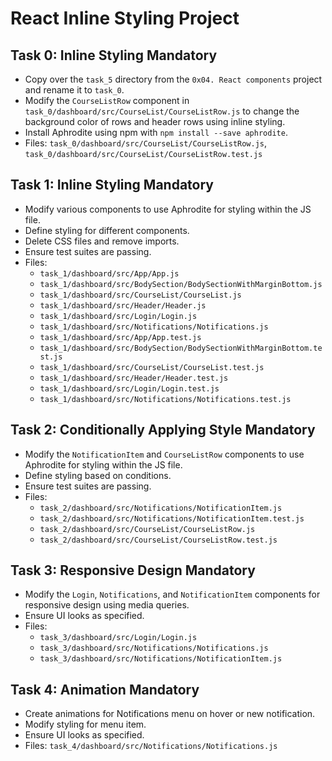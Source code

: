 # React Inline Styling Project

## Task 0: Inline Styling Mandatory

- Copy over the `task_5` directory from the `0x04. React components` project and rename it to `task_0`.
- Modify the `CourseListRow` component in `task_0/dashboard/src/CourseList/CourseListRow.js` to change the background color of rows and header rows using inline styling.
- Install Aphrodite using npm with `npm install --save aphrodite`.
- Files: `task_0/dashboard/src/CourseList/CourseListRow.js`, `task_0/dashboard/src/CourseList/CourseListRow.test.js`

## Task 1: Inline Styling Mandatory

- Modify various components to use Aphrodite for styling within the JS file.
- Define styling for different components.
- Delete CSS files and remove imports.
- Ensure test suites are passing.
- Files: 
  - `task_1/dashboard/src/App/App.js`
  - `task_1/dashboard/src/BodySection/BodySectionWithMarginBottom.js`
  - `task_1/dashboard/src/CourseList/CourseList.js`
  - `task_1/dashboard/src/Header/Header.js`
  - `task_1/dashboard/src/Login/Login.js`
  - `task_1/dashboard/src/Notifications/Notifications.js`
  - `task_1/dashboard/src/App/App.test.js`
  - `task_1/dashboard/src/BodySection/BodySectionWithMarginBottom.test.js`
  - `task_1/dashboard/src/CourseList/CourseList.test.js`
  - `task_1/dashboard/src/Header/Header.test.js`
  - `task_1/dashboard/src/Login/Login.test.js`
  - `task_1/dashboard/src/Notifications/Notifications.test.js`

## Task 2: Conditionally Applying Style Mandatory

- Modify the `NotificationItem` and `CourseListRow` components to use Aphrodite for styling within the JS file.
- Define styling based on conditions.
- Ensure test suites are passing.
- Files: 
  - `task_2/dashboard/src/Notifications/NotificationItem.js`
  - `task_2/dashboard/src/Notifications/NotificationItem.test.js`
  - `task_2/dashboard/src/CourseList/CourseListRow.js`
  - `task_2/dashboard/src/CourseList/CourseListRow.test.js`

## Task 3: Responsive Design Mandatory

- Modify the `Login`, `Notifications`, and `NotificationItem` components for responsive design using media queries.
- Ensure UI looks as specified.
- Files: 
  - `task_3/dashboard/src/Login/Login.js`
  - `task_3/dashboard/src/Notifications/Notifications.js`
  - `task_3/dashboard/src/Notifications/NotificationItem.js`

## Task 4: Animation Mandatory

- Create animations for Notifications menu on hover or new notification.
- Modify styling for menu item.
- Ensure UI looks as specified.
- Files: `task_4/dashboard/src/Notifications/Notifications.js`

